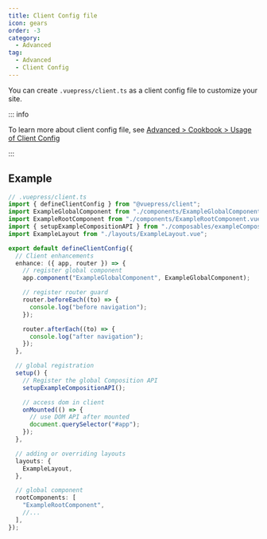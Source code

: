 ```yaml
---
title: Client Config file
icon: gears
order: -3
category:
  - Advanced
tag:
  - Advanced
  - Client Config
---
```


You can create `.vuepress/client.ts` as a client config file to customize your site.

<!-- more -->

::: info

To learn more about client config file, see [Advanced > Cookbook > Usage of Client Config](https://vuejs.press/advanced/cookbook/usage-of-client-config.html)

:::

## Example

```ts
// .vuepress/client.ts
import { defineClientConfig } from "@vuepress/client";
import ExampleGlobalComponent from "./components/ExampleGlobalComponent.vue";
import ExampleRootComponent from "./components/ExampleRootComponent.vue";
import { setupExampleCompositionAPI } from "./composables/exampleCompositionAPI";
import ExampleLayout from "./layouts/ExampleLayout.vue";

export default defineClientConfig({
  // Client enhancements
  enhance: ({ app, router }) => {
    // register global component
    app.component("ExampleGlobalComponent", ExampleGlobalComponent);

    // register router guard
    router.beforeEach((to) => {
      console.log("before navigation");
    });

    router.afterEach((to) => {
      console.log("after navigation");
    });
  },

  // global registration
  setup() {
    // Register the global Composition API
    setupExampleCompositionAPI();

    // access dom in client
    onMounted(() => {
      // use DOM API after mounted
      document.querySelector("#app");
    });
  },

  // adding or overriding layouts
  layouts: {
    ExampleLayout,
  },

  // global component
  rootComponents: [
    "ExampleRootComponent",
    //...
  ],
});
```
